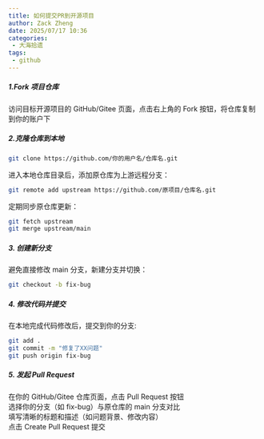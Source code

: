 ```yaml
---
title: 如何提交PR到开源项目
author: Zack Zheng
date: 2025/07/17 10:36
categories:
 - 大海拾遗
tags:
 - github
---
```


##### 1.Fork 项目仓库

访问目标开源项目的 GitHub/Gitee 页面，点击右上角的 ‌Fork‌ 按钮，将仓库复制到你的账户下‌    

##### 2.克隆仓库到本地     

```bash
git clone https://github.com/你的用户名/仓库名.git
```

进入本地仓库目录后，添加原仓库为上游远程分支：    

```bash
git remote add upstream https://github.com/原项目/仓库名.git
```

定期同步原仓库更新：    

```bash
git fetch upstream
git merge upstream/main
```

##### ‌3. 创建新分支

避免直接修改 main 分支，新建分支并切换：    

```bash
git checkout -b fix-bug
```

##### ‌4. 修改代码并提交

在本地完成代码修改后，提交到你的分支:   

```bash
git add .
git commit -m "修复了XX问题"
git push origin fix-bug
```

##### ‌5. 发起 Pull Request

在你的 GitHub/Gitee 仓库页面，点击 ‌Pull Request‌ 按钮‌     
选择你的分支（如 fix-bug）与原仓库的 main 分支对比     
填写清晰的标题和描述（如问题背景、修改内容）     
点击 ‌Create Pull Request‌ 提交      
